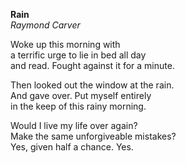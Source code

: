 

**Rain**  
_Raymond Carver_


Woke up this morning with  
a terrific urge to lie in bed all day  
and read. Fought against it for a minute.


Then looked out the window at the rain.  
And gave over. Put myself entirely  
in the keep of this rainy morning.


Would I live my life over again?  
Make the same unforgiveable mistakes?  
Yes, given half a chance. Yes.
